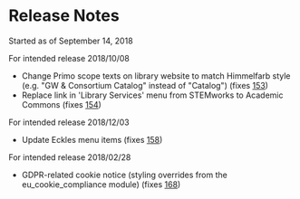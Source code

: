 # Release Notes
Started as of September 14, 2018

For intended release 2018/10/08
* Change Primo scope texts on library website to match Himmelfarb style (e.g. "GW & Consortium Catalog" instead of "Catalog") (fixes [153](../../issues/153))
* Replace link in 'Library Services' menu from STEMworks to Academic Commons (fixes [154](../../issues/154))

For intended release 2018/12/03
* Update Eckles menu items (fixes [158](../../issues/158))

For intended release 2018/02/28
* GDPR-related cookie notice (styling overrides from the eu_cookie_compliance module) (fixes [168](../../issues/168))
